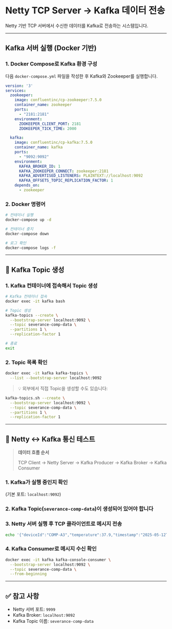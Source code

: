 # Netty TCP Server → Kafka 데이터 전송

Netty 기반 TCP 서버에서 수신한 데이터를 Kafka로 전송하는 시스템입니다.

---

## Kafka 서버 실행 (Docker 기반)

### 1. Docker Compose로 Kafka 환경 구성

다음 `docker-compose.yml` 파일을 작성한 후 Kafka와 Zookeeper를 실행합니다.

```yaml
version: '3'
services:
  zookeeper:
    image: confluentinc/cp-zookeeper:7.5.0
    container_name: zookeeper
    ports:
      - "2181:2181"
    environment:
      ZOOKEEPER_CLIENT_PORT: 2181
      ZOOKEEPER_TICK_TIME: 2000

  kafka:
    image: confluentinc/cp-kafka:7.5.0
    container_name: kafka
    ports:
      - "9092:9092"
    environment:
      KAFKA_BROKER_ID: 1
      KAFKA_ZOOKEEPER_CONNECT: zookeeper:2181
      KAFKA_ADVERTISED_LISTENERS: PLAINTEXT://localhost:9092
      KAFKA_OFFSETS_TOPIC_REPLICATION_FACTOR: 1
    depends_on:
      - zookeeper
```

### 2. Docker 명령어

```bash
# 컨테이너 실행
docker-compose up -d

# 컨테이너 중지
docker-compose down

# 로그 확인
docker-compose logs -f
```

---

## 🧵 Kafka Topic 생성

### 1. Kafka 컨테이너에 접속해서 Topic 생성

```bash
# Kafka 컨테이너 접속
docker exec -it kafka bash

# Topic 생성
kafka-topics --create \
  --bootstrap-server localhost:9092 \
  --topic severance-comp-data \
  --partitions 1 \
  --replication-factor 1

# 종료
exit
```

### 2. Topic 목록 확인

```bash
docker exec -it kafka kafka-topics \
  --list --bootstrap-server localhost:9092
```

> 💡 외부에서 직접 Topic을 생성할 수도 있습니다:

```bash
kafka-topics.sh --create \
  --bootstrap-server localhost:9092 \
  --topic severance-comp-data \
  --partitions 1 \
  --replication-factor 1
```

---

## 🔁 Netty ↔ Kafka 통신 테스트

> **데이터 흐름 순서**
> 
> TCP Client → Netty Server → Kafka Producer → Kafka Broker → Kafka Consumer

### 1. Kafka가 실행 중인지 확인

(기본 포트: `localhost:9092`)

### 2. Kafka Topic(`severance-comp-data`)이 생성되어 있어야 합니다

### 3. Netty 서버 실행 후 TCP 클라이언트로 메시지 전송

```bash
echo '{"deviceId":"COMP-A3","temperature":37.9,"timestamp":"2025-05-12T12:34:56"}' | nc localhost 9999
```

### 4. Kafka Consumer로 메시지 수신 확인

```bash
docker exec -it kafka kafka-console-consumer \
  --bootstrap-server localhost:9092 \
  --topic severance-comp-data \
  --from-beginning
```

---

## ✅ 참고 사항

* Netty 서버 포트: `9999`
* Kafka Broker: `localhost:9092`
* Kafka Topic 이름: `severance-comp-data`
